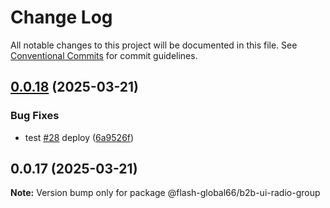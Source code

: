 # Change Log

All notable changes to this project will be documented in this file.
See [Conventional Commits](https://conventionalcommits.org) for commit guidelines.

## [0.0.18](https://github.com/Flash-Global66/b2b-ui-framework/compare/@flash-global66/b2b-ui-radio-group@0.0.17...@flash-global66/b2b-ui-radio-group@0.0.18) (2025-03-21)


### Bug Fixes

* test [#28](https://github.com/Flash-Global66/b2b-ui-framework/issues/28) deploy ([6a9526f](https://github.com/Flash-Global66/b2b-ui-framework/commit/6a9526f986d683e05284d289c3022e35e1c7a590))





## 0.0.17 (2025-03-21)

**Note:** Version bump only for package @flash-global66/b2b-ui-radio-group
